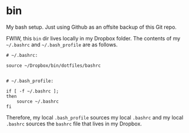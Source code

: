bin
===

My bash setup. Just using Github as an offsite backup of this Git repo.

FWIW, this `bin` dir lives locally in my Dropbox folder. The contents of my `~/.bashrc` and `~/.bash_profile` are as follows.

    # ~/.bashrc:

    source ~/Dropbox/bin/dotfiles/bashrc


    # ~/.bash_profile:

    if [ -f ~/.bashrc ];
    then
        source ~/.bashrc
    fi


Therefore, my local `.bash_profile` sources my local `.bashrc` and my local `.bashrc` sources the `bashrc` file that lives in my Dropbox.